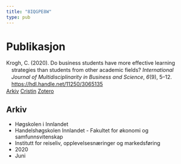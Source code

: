 ```yaml
---
title: "8IQGPE8W"
type: pub
---
```

<h1>Publikasjon</h1>
<article id="csl-bib-container-8IQGPE8W" class="csl-bib-container">
  <div class="csl-bib-body" style="line-height: 1.35; padding-left: 1em; text-indent:-1em;">
  <div class="csl-entry">Krogh, C. (2020). Do business students have more effective learning strategies than students from other academic fields? <i>International&#xA0; Journal of Multidisciplinarity in Business and Science</i>, <i>6</i>(9), 5&#x2013;12. <a href="https://hdl.handle.net/11250/3065135">https://hdl.handle.net/11250/3065135</a></div>
</div>
  <div class="csl-bib-buttons">
    <a href="#taxonomy-article-8IQGPE8W" class="csl-bib-button">Arkiv</a>
    <a href="https://app.cristin.no/results/show.jsf?id=1814660" alt="Cristin URL" class="csl-bib-button">Cristin</a>
    <a href="http://zotero.org/groups/5402882/items/8IQGPE8W" alt="Zotero URL" class="csl-bib-button">Zotero</a>
  </div>
  <div id="csl-bib-meta-container-8IQGPE8W"></div>
</article>
<div id="csl-bib-meta-8IQGPE8W" class="csl-bib-meta">
  <article id="taxonomy-article-8IQGPE8W" class="taxonomy-article">
    <h1>Arkiv</h1>
    <ul>
      <li>Høgskolen i Innlandet</li>
      <li>Handelshøgskolen Innlandet - Fakultet for økonomi og samfunnsvitenskap</li>
      <li>Institutt for reiseliv, opplevelsesnæringer og markedsføring</li>
      <li>2020</li>
      <li>Juni</li>
    </ul>
  </article>
</div>
